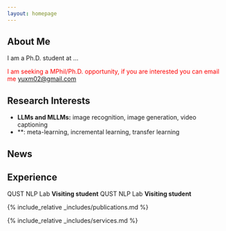 ```yaml
---
layout: homepage
---
```


## About Me

I am a Ph.D. student at ...

<span style="color:red"> I am seeking a MPhil/Ph.D. opportunity, if you are interested you can email me yuxm02@gmail.com </span>

## Research Interests

- **LLMs and MLLMs:** image recognition, image generation, video captioning
- **: meta-learning, incremental learning, transfer learning

## News



## Experience

QUST NLP Lab **Visiting student**
QUST NLP Lab **Visiting student**



{% include_relative _includes/publications.md %}

{% include_relative _includes/services.md %}
